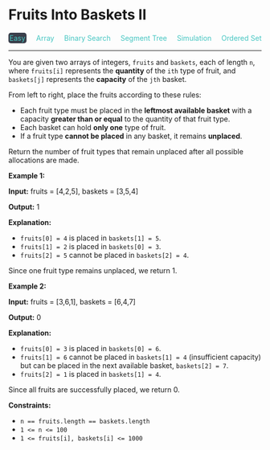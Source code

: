 # Fruits Into Baskets II

<div style="display: flex; justify-content: space-between; align-items: center">
<div style="color: #46c6c2;
padding: 2px; background-color: #3a3f4b; border-radius: 5px;">Easy</div>
<div style="color: #46c6c2">Array</div>
<div style="color: #46c6c2">Binary Search</div>
<div style="color: #46c6c2">Segment Tree</div>
<div style="color: #46c6c2">Simulation</div>
<div style="color: #46c6c2">Ordered Set</div>
</div>

---

You are given two arrays of integers, `fruits` and `baskets`, each of length `n`, where `fruits[i]` represents the **quantity** of the `ith` type of fruit, and `baskets[j]` represents the **capacity** of the `jth` basket.

From left to right, place the fruits according to these rules:

*   Each fruit type must be placed in the **leftmost available basket** with a capacity **greater than or equal** to the quantity of that fruit type.
*   Each basket can hold **only one** type of fruit.
*   If a fruit type **cannot be placed** in any basket, it remains **unplaced**.

Return the number of fruit types that remain unplaced after all possible allocations are made.

**Example 1:**

**Input:** fruits = \[4,2,5\], baskets = \[3,5,4\]

**Output:** 1

**Explanation:**

*   `fruits[0] = 4` is placed in `baskets[1] = 5`.
*   `fruits[1] = 2` is placed in `baskets[0] = 3`.
*   `fruits[2] = 5` cannot be placed in `baskets[2] = 4`.

Since one fruit type remains unplaced, we return 1.

**Example 2:**

**Input:** fruits = \[3,6,1\], baskets = \[6,4,7\]

**Output:** 0

**Explanation:**

*   `fruits[0] = 3` is placed in `baskets[0] = 6`.
*   `fruits[1] = 6` cannot be placed in `baskets[1] = 4` (insufficient capacity) but can be placed in the next available basket, `baskets[2] = 7`.
*   `fruits[2] = 1` is placed in `baskets[1] = 4`.

Since all fruits are successfully placed, we return 0.

**Constraints:**

*   `n == fruits.length == baskets.length`
*   `1 <= n <= 100`
*   `1 <= fruits[i], baskets[i] <= 1000`